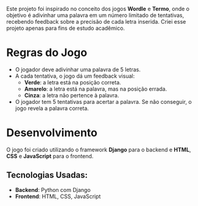 Este projeto foi inspirado no conceito dos jogos **Wordle** e **Termo**, onde o objetivo é adivinhar uma palavra em um número limitado de tentativas, recebendo feedback sobre a precisão de cada letra inserida.
Criei esse projeto apenas para fins de estudo acadêmico.

# Regras do Jogo
- O jogador deve adivinhar uma palavra de 5 letras.
- A cada tentativa, o jogo dá um feedback visual:
  - **Verde**: a letra está na posição correta.
  - **Amarelo**: a letra está na palavra, mas na posição errada.
  - **Cinza**: a letra não pertence à palavra.
- O jogador tem 5 tentativas para acertar a palavra. Se não conseguir, o jogo revela a palavra correta.

# Desenvolvimento
O jogo foi criado utilizando o framework **Django** para o backend e **HTML**, **CSS** e **JavaScript** para o frontend. 

## Tecnologias Usadas:
- **Backend**: Python com Django
- **Frontend**: HTML, CSS, JavaScript
